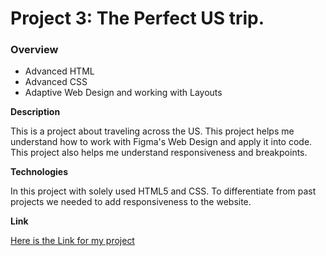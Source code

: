 # Project 3: The Perfect US trip.

### Overview
* Advanced HTML
* Advanced CSS
* Adaptive Web Design and working with Layouts

**Description**

This is a project about traveling across the US. This project helps me understand how to work with Figma's Web Design and apply it into code. This project also helps me understand responsiveness and breakpoints.

**Technologies**

In this project with solely used HTML5 and CSS. To differentiate from past projects we needed to add responsiveness to the website.

**Link**

[Here is the Link for my project](https://jacordel.github.io/web_project_3/ "The Perfect US Trip")
